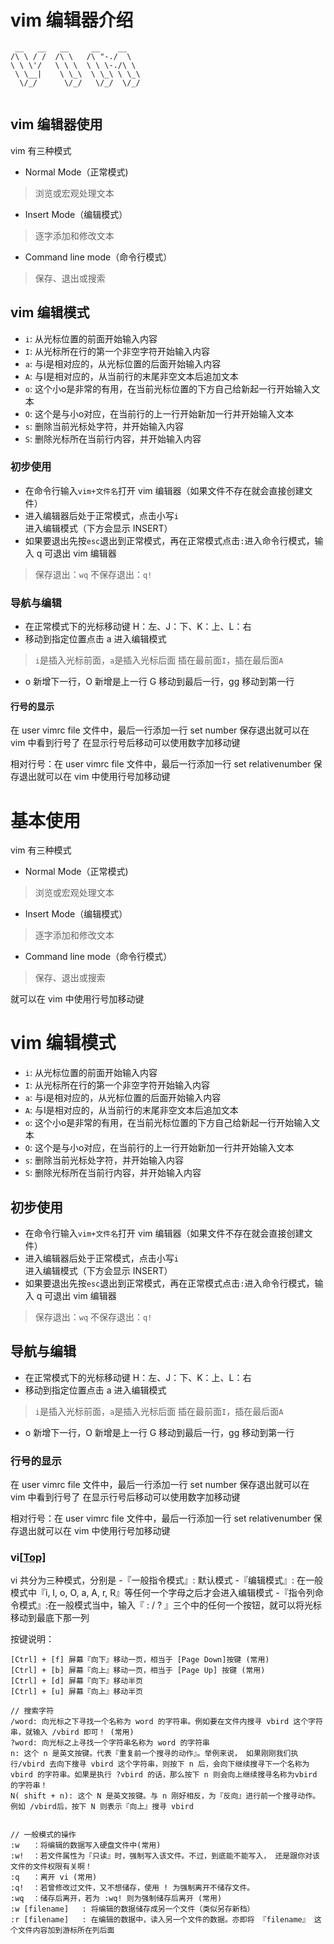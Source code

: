 # vim 编辑器介绍

```vim
 __   __   __     __    __    
/\ \ / /  /\ \   /\ "-./  \   
\ \ \'/   \ \ \  \ \ \-./\ \  
 \ \__|    \ \_\  \ \_\ \ \_\ 
  \/_/      \/_/   \/_/  \/_/ 
                              
```



## vim 编辑器使用

vim 有三种模式
- Normal Mode（正常模式)
> 浏览或宏观处理文本
- Insert Mode（编辑模式）
> 逐字添加和修改文本
- Command line mode（命令行模式）
> 保存、退出或搜索

## vim 编辑模式

- `i`: 从光标位置的前面开始输入内容
- `I`: 从光标所在行的第一个非空字符开始输入内容
- `a`: 与i是相对应的，从光标位置的后面开始输入内容
- `A`: 与I是相对应的，从当前行的末尾非空文本后追加文本
- `o`: 这个小o是非常的有用，在当前光标位置的下方自己给新起一行开始输入文本
- `O`: 这个是与小o对应，在当前行的上一行开始新加一行并开始输入文本
- `s`: 删除当前光标处字符，并开始输入内容
- `S`: 删除光标所在当前行内容，并开始输入内容



### 初步使用
- 在命令行输入`vim+文件名`打开 vim 编辑器（如果文件不存在就会直接创建文件）
- 进入编辑器后处于正常模式，点击小写`i`进入编辑模式（下方会显示 INSERT）
- 如果要退出先按`esc`退出到正常模式，再在正常模式点击`:`进入命令行模式，输入 q 可退出 vim 编辑器
> 保存退出：`wq`
> 不保存退出：`q!`
### 导航与编辑
- 在正常模式下的光标移动键
H：左、J：下、K：上、L：右
- 移动到指定位置点击 a 进入编辑模式
> `i`是插入光标前面，`a`是插入光标后面
> 插在最前面`I`，插在最后面`A`
- o 新增下一行，O 新增是上一行
G 移动到最后一行，gg 移动到第一行

#### 行号的显示
在 user vimrc file 文件中，最后一行添加一行 set number 保存退出就可以在 vim 中看到行号了
在显示行号后移动可以使用数字加移动键

相对行号：在 user vimrc file 文件中，最后一行添加一行 set relativenumber 保存退出就可以在 vim 中使用行号加移动键

# 基本使用

vim 有三种模式

- Normal Mode（正常模式)

> 浏览或宏观处理文本

- Insert Mode（编辑模式）

> 逐字添加和修改文本

- Command line mode（命令行模式）

> 保存、退出或搜索

就可以在 vim 中使用行号加移动键

# vim 编辑模式

- `i`: 从光标位置的前面开始输入内容
- `I`: 从光标所在行的第一个非空字符开始输入内容
- `a`: 与i是相对应的，从光标位置的后面开始输入内容
- `A`: 与I是相对应的，从当前行的末尾非空文本后追加文本
- `o`: 这个小o是非常的有用，在当前光标位置的下方自己给新起一行开始输入文本
- `O`: 这个是与小o对应，在当前行的上一行开始新加一行并开始输入文本
- `s`: 删除当前光标处字符，并开始输入内容
- `S`: 删除光标所在当前行内容，并开始输入内容



## 初步使用

- 在命令行输入`vim+文件名`打开 vim 编辑器（如果文件不存在就会直接创建文件）
- 进入编辑器后处于正常模式，点击小写`i`进入编辑模式（下方会显示 INSERT）
- 如果要退出先按`esc`退出到正常模式，再在正常模式点击`:`进入命令行模式，输入 q 可退出 vim 编辑器

> 保存退出：`wq`
> 不保存退出：`q!`

## 导航与编辑

- 在正常模式下的光标移动键
  H：左、J：下、K：上、L：右
- 移动到指定位置点击 a 进入编辑模式

> `i`是插入光标前面，`a`是插入光标后面
> 插在最前面`I`，插在最后面`A`

- o 新增下一行，O 新增是上一行
  G 移动到最后一行，gg 移动到第一行

### 行号的显示

在 user vimrc file 文件中，最后一行添加一行 set number 保存退出就可以在 vim 中看到行号了
在显示行号后移动可以使用数字加移动键

相对行号：在 user vimrc file 文件中，最后一行添加一行 set relativenumber 保存退出就可以在 vim 中使用行号加移动键

### vi[[Top\]](https://rbmonster.github.io/learning-note/#index)

vi 共分为三种模式，分别是 -『一般指令模式』: 默认模式 -『编辑模式』: 在一般模式中『i, I, o, O, a, A, r, R』等任何一个字母之后才会进入编辑模式 -『指令列命令模式』:在一般模式当中，输入『 : / ? 』三个中的任何一个按钮，就可以将光标移动到最底下那一列

按键说明：

```text
[Ctrl] + [f] 屏幕『向下』移动一页，相当于 [Page Down]按键 (常用)
[Ctrl] + [b] 屏幕『向上』移动一页，相当于 [Page Up] 按键 (常用)
[Ctrl] + [d] 屏幕『向下』移动半页
[Ctrl] + [u] 屏幕『向上』移动半页

// 搜索字符
/word: 向光标之下寻找一个名称为 word 的字符串。例如要在文件内搜寻 vbird 这个字符串，就输入 /vbird 即可！ (常用)
?word: 向光标之上寻找一个字符串名称为 word 的字符串
n: 这个 n 是英文按键。代表『重复前一个搜寻的动作』。举例来说， 如果刚刚我们执行/vbird 去向下搜寻 vbird 这个字符串，则按下 n 后，会向下继续搜寻下一个名称为vbird 的字符串。如果是执行 ?vbird 的话，那么按下 n 则会向上继续搜寻名称为vbird 的字符串！
N( shift + n): 这个 N 是英文按键。与 n 刚好相反，为『反向』进行前一个搜寻动作。 例如 /vbird后，按下 N 则表示『向上』搜寻 vbird


// 一般模式的操作
:w   ：将编辑的数据写入硬盘文件中(常用)
:w!  ：若文件属性为『只读』时，强制写入该文件。不过，到底能不能写入， 还是跟你对该文件的文件权限有关啊！
:q   ：离开 vi (常用)
:q!  ：若曾修改过文件，又不想储存，使用 ! 为强制离开不储存文件。
:wq  ：储存后离开，若为 :wq! 则为强制储存后离开 (常用)
:w [filename]   : 将编辑的数据储存成另一个文件（类似另存新档）
:r [filename]   : 在编辑的数据中，读入另一个文件的数据。亦即将 『filename』 这个文件内容加到游标所在列后面
```
